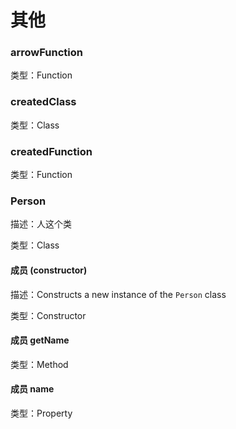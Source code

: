 
# 其他

### arrowFunction


类型：Function




### createdClass


类型：Class




### createdFunction


类型：Function




### Person


描述：人这个类


类型：Class


#### 成员 (constructor)


描述：Constructs a new instance of the `Person` class


类型：Constructor


#### 成员 getName


类型：Method


#### 成员 name


类型：Property
